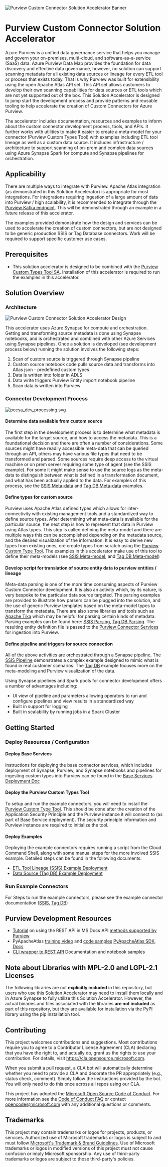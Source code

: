 ![Purview Custom Connector Solution Accelerator Banner](./assets/images/pccsa.png)

# Purview Custom Connector Solution Accelerator

Azure Purview is a unified data governance service that helps you manage and govern your on-premises, multi-cloud, and software-as-a-service (SaaS) data. Azure Purview Data Map provides the foundation for data discovery and effective data governance, however, no solution can support scanning metadata for all existing data sources or lineage for every ETL tool or process that exists today. That is why Purview was built for extensibility using the open Apache Atlas API set. This API set allows customers to develop their own scanning capabilities for data sources or ETL tools which are not yet supported out of the box. This Solution Accelerator is designed to jump start the development process and provide patterns and reusable tooling to help accelerate the creation of Custom Connectors for Azure Purview.

The accelerator includes documentation, resources and examples to inform about the custom connector development process, tools, and APIs. It further works with utilities to make it easier to create a meta-model for your connector (Purview Custom Types Tool) with examples including ETL tool lineage as well as a custom data source. It includes infrastructure / architecture to support scanning of on-prem and complex data sources using Azure Synapse Spark for compute and Synapse pipelines for orchestration.

## Applicability

There are multiple ways to integrate with Purview.  Apache Atlas integration (as demonstrated in this Solution Accelerator) is appropriate for most integrations.  For integrations requiring ingestion of a large amount of data into Purview / high scalability, it is recommended to integrate through the [Purview Kafka endpoint](https://docs.microsoft.com/en-us/azure/purview/manage-kafka-dotnet). This will be demonstrated through an example in a future release of this accelerator.

The examples provided demonstrate how the design and services can be used to accelerate the creation of custom connectors, but are not designed to be generic production SSIS or Tag Database connectors. Work will be required to support specific customer use cases.

## Prerequisites

- This solution accelerator is designed to be combined with the [Purview Custom Types Tool SA](https://github.com/microsoft/Purview-Custom-Types-Tool-Solution-Accelerator). Installation of this accelerator is required to run the examples in this accelerator.

## Solution Overview

### Architecture

![Purview Custom Connector Solution Accelerator Design](./assets/images/pccsa-design.svg)

This accelerator uses Azure Synapse for compute and orchestration. Getting and transforming source metadata is done using Synapse notebooks, and is orchestrated and combined with other Azure Services using Synapse pipelines. Once a solution is developed (see development process below) running the solution involves the following steps:

1. Scan of custom source is triggered through Synapse pipeline
2. Custom source notebook code pulls source data and transforms into Atlas json - predefined custom types
3. Data is written into folder in ADLS
4. Data write triggers Purview Entity import notebook pipeline
5. Scan data is written into Purview

### Connector Development Process

![pccsa_dev_processing.svg](./assets/images/pccsa_dev_process.svg)

#### Determine data available from custom source

The first step in the development process is to determine what metadata is available for the target source, and how to access the metadata. This is a foundational decision and there are often a number of considerations. Some sources might have readily accessible meta-data that can be queried through an API, others may have various file types that need to be transformed and parsed. Some sources require deep access to the virtual machine or on prem server requiring some type of agent (see the SSIS example). For some it might make sense to use the source logs as the meta-data to distinguish between what is defined in a transformation document, and what has been actually applied to the data. For examples of this process, see the [SSIS Meta-data](./examples/ssis/ssis.md#pull-ssis-meta-data) and [Tag DB Meta-data](./examples/tag_db/tag_db.md#pull-tag-db-meta-data) examples.

#### Define types for custom source

Purview uses Apache Atlas defined types which allows for inter-connectivity with existing management tools and a standardized way to define source types. After determining what meta-data is available for the particular source, the next step is how to represent that data in Purview using Atlas types. This step is called defining the meta-model and there are multiple ways this can be accomplished depending on the metadata source, and the desired visualization of the information. It is easy to derive new types from existing ones, ore create types from scratch using the [Purview Custom Type Tool](https://github.com/microsoft/Purview-Custom-Types-Tool-Solution-Accelerator). The examples in this accelerator make use of this tool to define their meta-models (see [SSIS Meta-model](./examples/ssis/ssis.md#define-the-ssis-meta-model), and [Tag DB Meta-model](./examples/tag_db/tag_db.md#define-the-tag-db-meta-model))

#### Develop script for translation of source entity data to purview entities / lineage

Meta-data parsing is one of the more time consuming aspects of Purview Custom Connector development. It is also an activity which, by its nature, is very bespoke to the particular data source targeted. The parsing examples are provided to illustrate how parsers can be plugged into the solution, and the use of generic Purview templates based on the meta-model types to transform the metadata. There are also some libraries and tools such as [Apache Tika](https://tika.apache.org/) which may be helpful for parsing certain kinds of metadata. Parsing examples can be found here: [SSIS Parsing](./examples/ssis/ssis.md#parsing-the-ssis-package), [Tag DB Parsing](./examples/tag_db/tag_db.md). The resulting entity definition file is passed to the [Purview Connector Services](./purview_connector_services/purview_connector_services.md) for ingestion into Purview.

#### Define pipeline and triggers for source connection

All of the above activities are orchestrated through a Synapse pipeline. The [SSIS Pipeline](./examples/ssis/ssis.md#define-the-ssis-pipeline) demonstrates a complex example designed to mimic what is found in real customer scenarios. The [Tag DB](./examples/tag_db/tag_db.md) example focuses more on the meta-modeling and Purview visualization of the data.

Using Synapse pipelines and Spark pools for connector development offers a number of advantages including:

* UI view of pipeline and parameters allowing operators to run and configure pipelines and view results in a standardized way
* Built in support for logging
* Built in scalability by running jobs in a Spark Cluster

## Getting Started

### Deploy Resources / Configuration

#### Deploy Base Services

Instructions for deploying the base connector services, which includes deployment of Synapse, Purview, and Synapse notebooks and pipelines for ingesting custom types into Purview can be found in the [Base Services Deployment Doc](./purview_connector_services/deploy/deploy_sa.md)

#### Deploy the Purview Custom Types Tool

To setup and run the example connectors, you will need to install the [Purview Custom Type Tool](https://github.com/microsoft/Purview-Custom-Types-Tool-Solution-Accelerator). This should be done after the creation of the Application Security Principle and the Purview instance it will connect to (as part of Base Service deployment). The security principle information and Purview instance are required to initialize the tool.

#### Deploy Examples

Deploying the example connectors requires running a script from the Cloud Command Shell, along with some manual steps for the more involved SSIS example.  Detailed steps can be found in the following documents:
* [ETL Tool Lineage (SSIS) Example Deployment](./examples/ssis/deploy/deploy_ssis.md)
* [Data Source (Tag DB) Example Deployment](./examples/tag_db/deploy/deploy_tag_db.md)

### Run Example Connectors

For Steps to run the example connectors, please see the example connector documentation ([SSIS](./examples/ssis/ssis.md#running-the-example-solution), [Tag DB](./examples/tag_db/tag_db.md#running-the-example-solution))

## Purview Development Resources

* [Tutorial](https://docs.microsoft.com/en-us/azure/purview/tutorial-using-rest-apis) on using the REST API in MS Docs
API [methods supported by Purview](https://docs.microsoft.com/en-us/azure/purview/tutorial-using-rest-apis#view-the-rest-apis-documentation)
* PyApacheAtlas
[training video](https://www.youtube.com/watch?v=4qzjnMf1GN4) and [code samples](https://github.com/wjohnson/pyapacheatlas/tree/master/samples)
[PyApacheAtlas SDK](https://pypi.org/project/pyapacheatlas/), [Docs](https://wjohnson.github.io/pyapacheatlas-docs/latest/)
* [CLI wrapper to REST API](https://github.com/tayganr/purviewcli)
Documentation​​​​​​​ and notebook samples

## Note about Libraries with MPL-2.0 and LGPL-2.1 Licenses

The following libraries are not **explicitly included** in this repository, but users who use this Solution Accelerator may need to install them locally and in Azure Synapse to fully utilize this Solution Accelerator. However, the actual binaries and files associated with the libraries **are not included** as part of this repository, but they are available for installation via the PyPI library using the pip installation tool.

## Contributing
This project welcomes contributions and suggestions.  Most contributions require you to agree to a Contributor License Agreement (CLA) declaring that you have the right to, and actually do, grant us the rights to use your contribution. For details, visit https://cla.opensource.microsoft.com.

When you submit a pull request, a CLA bot will automatically determine whether you need to provide a CLA and decorate the PR appropriately (e.g., status check, comment). Simply follow the instructions provided by the bot. You will only need to do this once across all repos using our CLA.

This project has adopted the [Microsoft Open Source Code of Conduct](https://opensource.microsoft.com/codeofconduct/). For more information see the [Code of Conduct FAQ](https://opensource.microsoft.com/codeofconduct/faq/) or contact [opencode@microsoft.com](mailto:opencode@microsoft.com) with any additional questions or comments.

## Trademarks
This project may contain trademarks or logos for projects, products, or services. Authorized use of Microsoft trademarks or logos is subject to and must follow [Microsoft's Trademark & Brand Guidelines](https://www.microsoft.com/en-us/legal/intellectualproperty/trademarks/usage/general). Use of Microsoft trademarks or logos in modified versions of this project must not cause confusion or imply Microsoft sponsorship. Any use of third-party trademarks or logos are subject to those third-party's policies.
